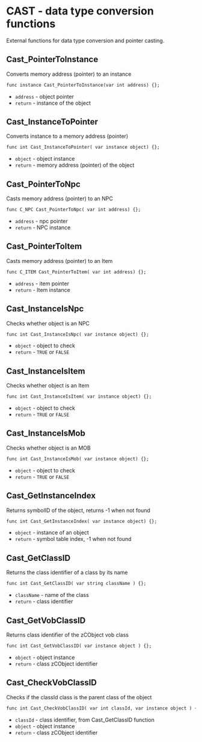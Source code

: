 # CAST - data type conversion functions
External functions for data type conversion and pointer casting.

## Cast_PointerToInstance
Converts memory address (pointer) to an instance

```dae
func instance Cast_PointerToInstance(var int address) {};
```

- `address` - object pointer
- `return` - instance of the object

## Cast_InstanceToPointer
Converts instance to a memory address (pointer)

```dae
func int Cast_InstanceToPointer( var instance object) {};
```

- `object` - object instance
- `return` - memory address (pointer) of the object

## Cast_PointerToNpc
Casts memory address (pointer) to an NPC

```dae
func C_NPC Cast_PointerToNpc( var int address) {};
```

- `address` - npc pointer
- `return` - NPC instance

## Cast_PointerToItem
Casts memory address (pointer) to an Item

```dae
func C_ITEM Cast_PointerToItem( var int address) {};
```

- `address` - item pointer
- `return` - Item instance

## Cast_InstanceIsNpc
Checks whether object is an NPC

```dae
func int Cast_InstanceIsNpc( var instance object) {};
```

- `object` - object to check
- `return` - `TRUE` or `FALSE`

## Cast_InstanceIsItem
Checks whether object is an Item

```dae
func int Cast_InstanceIsItem( var instance object) {};
```

- `object` - object to check
- `return` - `TRUE` or `FALSE`

## Cast_InstanceIsMob
Checks whether object is an MOB

```dae
func int Cast_InstanceIsMob( var instance object) {};
```

- `object` - object to check
- `return` - `TRUE` or `FALSE`

## Cast_GetInstanceIndex
Returns symbolID of the object, returns -1 when not found

```dae
func int Cast_GetInstanceIndex( var instance object) {};
```

- `object` - instance of an object
- `return` - symbol table index, -1 when not found

## Cast_GetClassID
Returns the class identifier of a class by its name

```dae
func int Cast_GetClassID( var string className ) {};
```

- `className` - name of the class
- `return` - class identifier

## Cast_GetVobClassID
Returns class identifier of the zCObject vob class

```dae
func int Cast_GetVobClassID( var instance object ) {};
```

- `object` - object instance
- `return` - class zCObject identifier

## Cast_CheckVobClassID
Checks if the classId class is the parent class of the object

```dae
func int Cast_CheckVobClassID( var int classId, var instance object ) {};
```

- `classId` - class identifier, from Cast_GetClassID function
- `object` - object instance
- `return` - class zCObject identifier